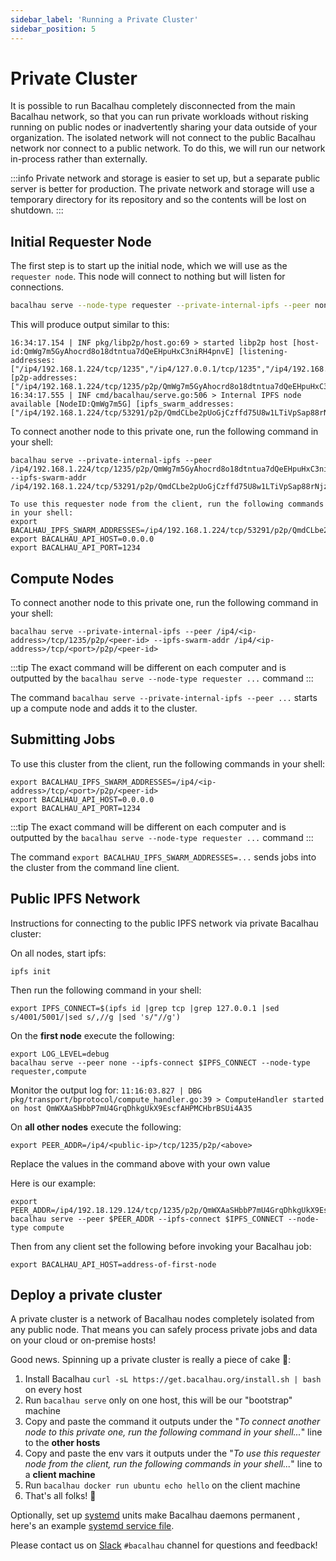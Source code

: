 ```yaml
---
sidebar_label: 'Running a Private Cluster'
sidebar_position: 5
---
```

# Private Cluster

It is possible to run Bacalhau completely disconnected from the main Bacalhau network, so that you can run private workloads without risking running on public nodes or inadvertently sharing your data outside of your organization. The isolated network will not connect to the public Bacalhau network nor connect to a public network. To do this, we will run our network in-process rather than externally.

:::info
Private network and storage is easier to set up, but a separate public server is better for production. The private network and storage will use a temporary directory for its repository and so the contents will be lost on shutdown.
:::

## Initial Requester Node

The first step is to start up the initial node, which we will use as the `requester node`. This node will connect to nothing but will listen for connections.

```bash
bacalhau serve --node-type requester --private-internal-ipfs --peer none
```

This will produce output similar to this:

```
16:34:17.154 | INF pkg/libp2p/host.go:69 > started libp2p host [host-id:QmWg7m5GyAhocrd8o18dtntua7dQeEHpuHxC3niRH4pnvE] [listening-addresses:["/ip4/192.168.1.224/tcp/1235","/ip4/127.0.0.1/tcp/1235","/ip4/192.168.1.224/udp/1235/quic","/ip4/127.0.0.1/udp/1235/quic","/ip6/::1/tcp/1235","/ip6/::1/udp/1235/quic"]] [p2p-addresses:["/ip4/192.168.1.224/tcp/1235/p2p/QmWg7m5GyAhocrd8o18dtntua7dQeEHpuHxC3niRH4pnvE","/ip4/127.0.0.1/tcp/1235/p2p/QmWg7m5GyAhocrd8o18dtntua7dQeEHpuHxC3niRH4pnvE","/ip4/192.168.1.224/udp/1235/quic/p2p/QmWg7m5GyAhocrd8o18dtntua7dQeEHpuHxC3niRH4pnvE","/ip4/127.0.0.1/udp/1235/quic/p2p/QmWg7m5GyAhocrd8o18dtntua7dQeEHpuHxC3niRH4pnvE","/ip6/::1/tcp/1235/p2p/QmWg7m5GyAhocrd8o18dtntua7dQeEHpuHxC3niRH4pnvE","/ip6/::1/udp/1235/quic/p2p/QmWg7m5GyAhocrd8o18dtntua7dQeEHpuHxC3niRH4pnvE"]]
16:34:17.555 | INF cmd/bacalhau/serve.go:506 > Internal IPFS node available [NodeID:QmWg7m5G] [ipfs_swarm_addresses:["/ip4/192.168.1.224/tcp/53291/p2p/QmdCLbe2pUoGjCzffd75U8w1LTiVpSap88rNjzXsBhWkL2","/ip4/127.0.0.1/tcp/53291/p2p/QmdCLbe2pUoGjCzffd75U8w1LTiVpSap88rNjzXsBhWkL2"]]
```

To connect another node to this private one, run the following command in your shell:
```
bacalhau serve --private-internal-ipfs --peer /ip4/192.168.1.224/tcp/1235/p2p/QmWg7m5GyAhocrd8o18dtntua7dQeEHpuHxC3niRH4pnvE --ipfs-swarm-addr /ip4/192.168.1.224/tcp/53291/p2p/QmdCLbe2pUoGjCzffd75U8w1LTiVpSap88rNjzXsBhWkL2

To use this requester node from the client, run the following commands in your shell:
export BACALHAU_IPFS_SWARM_ADDRESSES=/ip4/192.168.1.224/tcp/53291/p2p/QmdCLbe2pUoGjCzffd75U8w1LTiVpSap88rNjzXsBhWkL2
export BACALHAU_API_HOST=0.0.0.0
export BACALHAU_API_PORT=1234
```

## Compute Nodes

To connect another node to this private one, run the following command in your shell:

```
bacalhau serve --private-internal-ipfs --peer /ip4/<ip-address>/tcp/1235/p2p/<peer-id> --ipfs-swarm-addr /ip4/<ip-address>/tcp/<port>/p2p/<peer-id>
```

:::tip
The exact command will be different on each computer and is outputted by the `bacalhau serve --node-type requester ...` command
:::

The command `bacalhau serve --private-internal-ipfs --peer ...` starts up a compute node and adds it to the cluster.

## Submitting Jobs

To use this cluster from the client, run the following commands in your shell:

```
export BACALHAU_IPFS_SWARM_ADDRESSES=/ip4/<ip-address>/tcp/<port>/p2p/<peer-id>
export BACALHAU_API_HOST=0.0.0.0
export BACALHAU_API_PORT=1234
```

:::tip
The exact command will be different on each computer and is outputted by the `bacalhau serve --node-type requester ...` command
:::

The command `export BACALHAU_IPFS_SWARM_ADDRESSES=...` sends jobs into the cluster from the command line client.

## Public IPFS Network

Instructions for connecting to the public IPFS network via private Bacalhau cluster:

On all nodes, start ipfs:

```
ipfs init
```
Then run the following command in your shell:

```
export IPFS_CONNECT=$(ipfs id |grep tcp |grep 127.0.0.1 |sed s/4001/5001/|sed s/,//g |sed 's/"//g')
```

On the **first node** execute the following:

```
export LOG_LEVEL=debug
bacalhau serve --peer none --ipfs-connect $IPFS_CONNECT --node-type requester,compute
```
Monitor the output log for:
`11:16:03.827 | DBG pkg/transport/bprotocol/compute_handler.go:39 > ComputeHandler started on host QmWXAaSHbbP7mU4GrqDhkgUkX9EscfAHPMCHbrBSUi4A35`


On **all other nodes** execute the following:

```
export PEER_ADDR=/ip4/<public-ip>/tcp/1235/p2p/<above>
````
Replace the values in the command above with your own value

Here is our example:

```
export PEER_ADDR=/ip4/192.18.129.124/tcp/1235/p2p/QmWXAaSHbbP7mU4GrqDhkgUkX9EscfAHPMCHbrBSUi4A35
bacalhau serve --peer $PEER_ADDR --ipfs-connect $IPFS_CONNECT --node-type compute
```

Then from any client set the following before invoking your Bacalhau job:

```
export BACALHAU_API_HOST=address-of-first-node
```

## Deploy a private cluster

A private cluster is a network of Bacalhau nodes completely isolated from any public node.
That means you can safely process private jobs and data on your cloud or on-premise hosts!

Good news. Spinning up a private cluster is really a piece of cake :cake::

1. Install Bacalhau `curl -sL https://get.bacalhau.org/install.sh | bash` on every host
1. Run `bacalhau serve` only on one host, this will be our "bootstrap" machine
1. Copy and paste the command it outputs under the "*To connect another node to this private one, run the following command in your shell...*" line to the **other hosts**
1. Copy and paste the env vars it outputs under the "*To use this requester node from the client, run the following commands in your shell...*" line to a **client machine**
1. Run `bacalhau docker run ubuntu echo hello` on the client machine
1. That's all folks! :tada:

Optionally, set up [systemd](https://en.wikipedia.org/wiki/Systemd) units make Bacalhau daemons permanent , here's an example [systemd service file](https://github.com/bacalhau-project/bacalhau/blob/main/ops/terraform/remote_files/configs/bacalhau.service).

Please contact us on [Slack](https://bit.ly/bacalhau-project-slack/) `#bacalhau` channel for questions and feedback!